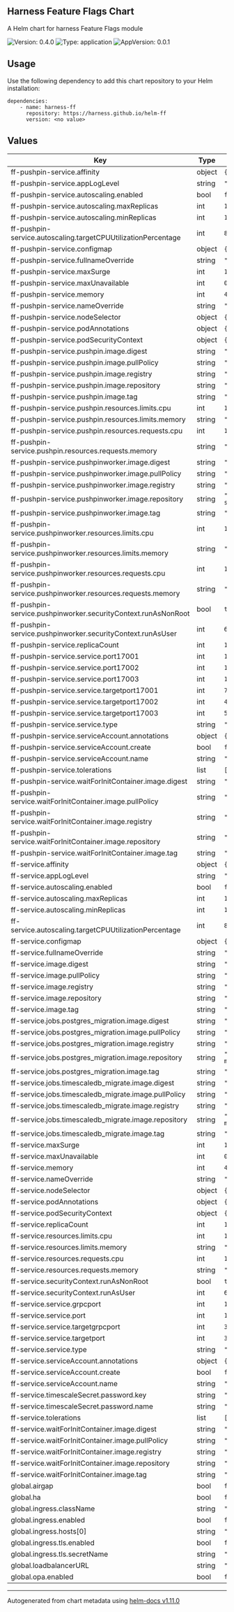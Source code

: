 ## Harness Feature Flags Chart

A Helm chart for harness Feature Flags module

![Version: 0.4.0](https://img.shields.io/badge/Version-0.4.0-informational?style=flat-square) ![Type: application](https://img.shields.io/badge/Type-application-informational?style=flat-square) ![AppVersion: 0.0.1](https://img.shields.io/badge/AppVersion-0.0.1-informational?style=flat-square)

## Usage

Use the following dependency to add this chart repository to your Helm installation:

```
dependencies:
    - name: harness-ff
      repository: https://harness.github.io/helm-ff
      version: <no value>
```

## Values

| Key | Type | Default | Description |
|-----|------|---------|-------------|
| ff-pushpin-service.affinity | object | `{}` |  |
| ff-pushpin-service.appLogLevel | string | `"INFO"` |  |
| ff-pushpin-service.autoscaling.enabled | bool | `false` |  |
| ff-pushpin-service.autoscaling.maxReplicas | int | `100` |  |
| ff-pushpin-service.autoscaling.minReplicas | int | `1` |  |
| ff-pushpin-service.autoscaling.targetCPUUtilizationPercentage | int | `80` |  |
| ff-pushpin-service.configmap | object | `{}` |  |
| ff-pushpin-service.fullnameOverride | string | `""` |  |
| ff-pushpin-service.maxSurge | int | `1` |  |
| ff-pushpin-service.maxUnavailable | int | `0` |  |
| ff-pushpin-service.memory | int | `4096` |  |
| ff-pushpin-service.nameOverride | string | `""` |  |
| ff-pushpin-service.nodeSelector | object | `{}` |  |
| ff-pushpin-service.podAnnotations | object | `{}` |  |
| ff-pushpin-service.podSecurityContext | object | `{}` |  |
| ff-pushpin-service.pushpin.image.digest | string | `""` |  |
| ff-pushpin-service.pushpin.image.pullPolicy | string | `"IfNotPresent"` |  |
| ff-pushpin-service.pushpin.image.registry | string | `"docker.io"` |  |
| ff-pushpin-service.pushpin.image.repository | string | `"harness/ff-pushpin-signed"` |  |
| ff-pushpin-service.pushpin.image.tag | string | `"1.0.3"` |  |
| ff-pushpin-service.pushpin.resources.limits.cpu | int | `1` |  |
| ff-pushpin-service.pushpin.resources.limits.memory | string | `"2048Mi"` |  |
| ff-pushpin-service.pushpin.resources.requests.cpu | int | `1` |  |
| ff-pushpin-service.pushpin.resources.requests.memory | string | `"2048Mi"` |  |
| ff-pushpin-service.pushpinworker.image.digest | string | `""` |  |
| ff-pushpin-service.pushpinworker.image.pullPolicy | string | `"IfNotPresent"` |  |
| ff-pushpin-service.pushpinworker.image.registry | string | `"docker.io"` |  |
| ff-pushpin-service.pushpinworker.image.repository | string | `"harness/ff-pushpin-worker-signed"` |  |
| ff-pushpin-service.pushpinworker.image.tag | string | `"1.945.0"` |  |
| ff-pushpin-service.pushpinworker.resources.limits.cpu | int | `1` |  |
| ff-pushpin-service.pushpinworker.resources.limits.memory | string | `"2048Mi"` |  |
| ff-pushpin-service.pushpinworker.resources.requests.cpu | int | `1` |  |
| ff-pushpin-service.pushpinworker.resources.requests.memory | string | `"2048Mi"` |  |
| ff-pushpin-service.pushpinworker.securityContext.runAsNonRoot | bool | `true` |  |
| ff-pushpin-service.pushpinworker.securityContext.runAsUser | int | `65534` |  |
| ff-pushpin-service.replicaCount | int | `1` |  |
| ff-pushpin-service.service.port17001 | int | `17001` |  |
| ff-pushpin-service.service.port17002 | int | `17002` |  |
| ff-pushpin-service.service.port17003 | int | `17003` |  |
| ff-pushpin-service.service.targetport17001 | int | `7999` |  |
| ff-pushpin-service.service.targetport17002 | int | `443` |  |
| ff-pushpin-service.service.targetport17003 | int | `5561` |  |
| ff-pushpin-service.service.type | string | `"ClusterIP"` |  |
| ff-pushpin-service.serviceAccount.annotations | object | `{}` |  |
| ff-pushpin-service.serviceAccount.create | bool | `false` |  |
| ff-pushpin-service.serviceAccount.name | string | `"harness-default"` |  |
| ff-pushpin-service.tolerations | list | `[]` |  |
| ff-pushpin-service.waitForInitContainer.image.digest | string | `""` |  |
| ff-pushpin-service.waitForInitContainer.image.pullPolicy | string | `"IfNotPresent"` |  |
| ff-pushpin-service.waitForInitContainer.image.registry | string | `"docker.io"` |  |
| ff-pushpin-service.waitForInitContainer.image.repository | string | `"harness/helm-init-container"` |  |
| ff-pushpin-service.waitForInitContainer.image.tag | string | `"latest"` |  |
| ff-service.affinity | object | `{}` |  |
| ff-service.appLogLevel | string | `"INFO"` |  |
| ff-service.autoscaling.enabled | bool | `false` |  |
| ff-service.autoscaling.maxReplicas | int | `100` |  |
| ff-service.autoscaling.minReplicas | int | `1` |  |
| ff-service.autoscaling.targetCPUUtilizationPercentage | int | `80` |  |
| ff-service.configmap | object | `{}` |  |
| ff-service.fullnameOverride | string | `""` |  |
| ff-service.image.digest | string | `""` |  |
| ff-service.image.pullPolicy | string | `"IfNotPresent"` |  |
| ff-service.image.registry | string | `"docker.io"` |  |
| ff-service.image.repository | string | `"harness/ff-server-signed"` |  |
| ff-service.image.tag | string | `"1.945.0"` |  |
| ff-service.jobs.postgres_migration.image.digest | string | `""` |  |
| ff-service.jobs.postgres_migration.image.pullPolicy | string | `"Always"` |  |
| ff-service.jobs.postgres_migration.image.registry | string | `"docker.io"` |  |
| ff-service.jobs.postgres_migration.image.repository | string | `"harness/ff-postgres-migration-signed"` |  |
| ff-service.jobs.postgres_migration.image.tag | string | `"1.945.0"` |  |
| ff-service.jobs.timescaledb_migrate.image.digest | string | `""` |  |
| ff-service.jobs.timescaledb_migrate.image.pullPolicy | string | `"Always"` |  |
| ff-service.jobs.timescaledb_migrate.image.registry | string | `"docker.io"` |  |
| ff-service.jobs.timescaledb_migrate.image.repository | string | `"harness/ff-timescale-migration-signed"` |  |
| ff-service.jobs.timescaledb_migrate.image.tag | string | `"1.945.0"` |  |
| ff-service.maxSurge | int | `1` |  |
| ff-service.maxUnavailable | int | `0` |  |
| ff-service.memory | int | `4096` |  |
| ff-service.nameOverride | string | `""` |  |
| ff-service.nodeSelector | object | `{}` |  |
| ff-service.podAnnotations | object | `{}` |  |
| ff-service.podSecurityContext | object | `{}` |  |
| ff-service.replicaCount | int | `1` |  |
| ff-service.resources.limits.cpu | int | `1` |  |
| ff-service.resources.limits.memory | string | `"2048Mi"` |  |
| ff-service.resources.requests.cpu | int | `1` |  |
| ff-service.resources.requests.memory | string | `"2048Mi"` |  |
| ff-service.securityContext.runAsNonRoot | bool | `true` |  |
| ff-service.securityContext.runAsUser | int | `65534` |  |
| ff-service.service.grpcport | int | `16002` |  |
| ff-service.service.port | int | `16001` |  |
| ff-service.service.targetgrpcport | int | `3001` |  |
| ff-service.service.targetport | int | `3000` |  |
| ff-service.service.type | string | `"ClusterIP"` |  |
| ff-service.serviceAccount.annotations | object | `{}` |  |
| ff-service.serviceAccount.create | bool | `false` |  |
| ff-service.serviceAccount.name | string | `"harness-default"` |  |
| ff-service.timescaleSecret.password.key | string | `"timescaledbPostgresPassword"` |  |
| ff-service.timescaleSecret.password.name | string | `"harness-secrets"` |  |
| ff-service.tolerations | list | `[]` |  |
| ff-service.waitForInitContainer.image.digest | string | `""` |  |
| ff-service.waitForInitContainer.image.pullPolicy | string | `"IfNotPresent"` |  |
| ff-service.waitForInitContainer.image.registry | string | `"docker.io"` |  |
| ff-service.waitForInitContainer.image.repository | string | `"harness/helm-init-container"` |  |
| ff-service.waitForInitContainer.image.tag | string | `"latest"` |  |
| global.airgap | bool | `false` |  |
| global.ha | bool | `false` |  |
| global.ingress.className | string | `"nginx"` |  |
| global.ingress.enabled | bool | `false` |  |
| global.ingress.hosts[0] | string | `"my-host.example.org"` |  |
| global.ingress.tls.enabled | bool | `false` |  |
| global.ingress.tls.secretName | string | `"harness-ssl"` |  |
| global.loadbalancerURL | string | `"test@harness.io"` |  |
| global.opa.enabled | bool | `false` |  |

----------------------------------------------
Autogenerated from chart metadata using [helm-docs v1.11.0](https://github.com/norwoodj/helm-docs/releases/v1.11.0)
